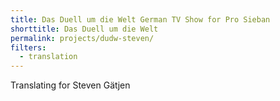 ```yaml
---
title: Das Duell um die Welt German TV Show for Pro Sieban
shorttitle: Das Duell um die Welt
permalink: projects/dudw-steven/
filters:
  - translation
---
```


Translating for Steven Gätjen
